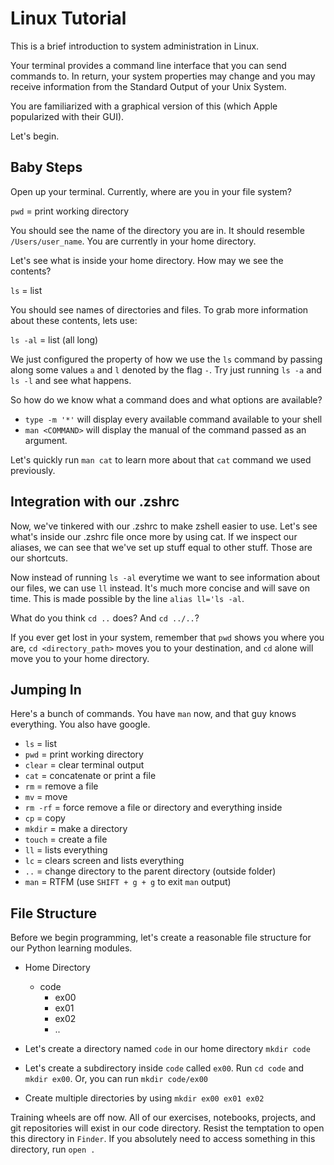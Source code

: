 
# Linux Tutorial

This is a brief introduction to system administration in Linux.

Your terminal provides a command line interface that you can send commands to. In return, your system properties may change and you may receive information from the Standard Output of your Unix System.

You are familiarized with a graphical version of this (which Apple popularized with their GUI).

Let's begin.

## Baby Steps
Open up your terminal. Currently, where are you in your file system?

`pwd` = print working directory

You should see the name of the directory you are in. It should resemble `/Users/user_name`. You are currently in your home directory.

Let's see what is inside your home directory. How may we see the contents?

`ls` = list

You should see names of directories and files. To grab more information about these contents, lets use:

`ls -al` = list (all long)

We just configured the property of how we use the `ls` command by passing along some values `a` and `l` denoted by the flag `-`. Try just running `ls -a` and `ls -l` and see what happens.

So how do we know what a command does and what options are available?

* `type -m '*'` will display every available command available to your shell
* `man <COMMAND>` will display the manual of the command passed as an argument.

Let's quickly run `man cat` to learn more about that `cat` command we used previously.

## Integration with our .zshrc
Now, we've tinkered with our .zshrc to make zshell easier to use. Let's see what's inside our .zshrc file once more by using cat. If we inspect our aliases, we can see that we've set up stuff equal to other stuff. Those are our shortcuts.

Now instead of running `ls -al` everytime we want to see information about our files, we can use `ll` instead. It's much more concise and will save on time. This is made possible by the line `alias ll='ls -al`.

What do you think `cd ..` does? And `cd ../..`?

If you ever get lost in your system, remember that `pwd` shows you where you are, `cd <directory_path>` moves you to your destination, and `cd` alone will move you to your home directory.

## Jumping In

Here's a bunch of commands. You have `man` now, and that guy knows everything. You also have google.
* `ls` = list
* `pwd` = print working directory
* `clear` = clear terminal output
* `cat` = concatenate or print a file
* `rm` = remove a file
* `mv` = move
* `rm -rf` = force remove a file or directory and everything inside
* `cp` = copy
* `mkdir` = make a directory
* `touch` = create a file
* `ll` = lists everything
* `lc` = clears screen and lists everything
* `..` = change directory to the parent directory (outside folder)
* `man` = RTFM (use `SHIFT + g + g` to exit `man` output)

## File Structure

Before we begin programming, let's create a reasonable file structure for our Python learning modules.

* Home Directory
  * code
    * ex00
    * ex01
    * ex02
    * ..


* Let's create a directory named `code` in our home directory `mkdir code`
* Let's create a subdirectory inside `code` called `ex00`. Run `cd code` and `mkdir ex00`. Or, you can run `mkdir code/ex00`
* Create multiple directories by using `mkdir ex00 ex01 ex02`

Training wheels are off now. All of our exercises, notebooks, projects, and git repositories will exist in our code directory. Resist the temptation to open this directory in `Finder`. If you absolutely need to access something in this directory, run `open .`
